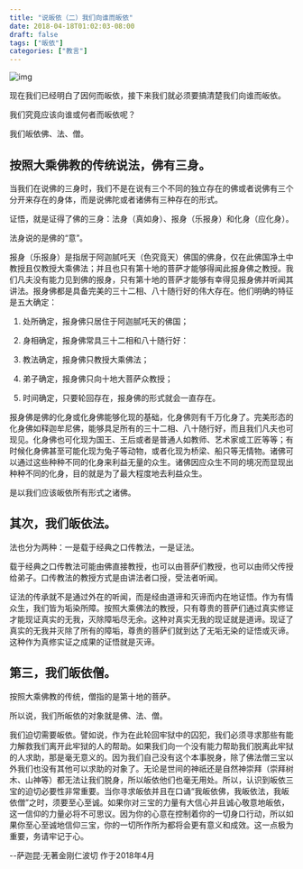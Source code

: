 ```yaml
---
title: "说皈依（二）我们向谁而皈依"
date: 2018-04-18T01:02:03-08:00
draft: false
tags: ["皈依"]
categories: ["教言"]
---
```


                                                                           
![img](https://mmbiz.qpic.cn/mmbiz_jpg/jZ6aUbzt6ITLibZGogZ5nhnzibL514TxH5ibjcia1JIstWbK9BdicP2ccNOfmBaHKFYWJSsKz4n5GjdVnvYE1JFJFaQ/640?wx_fmt=jpeg&wxfrom=5&wx_lazy=1&wx_co=1)

                                                                         
现在我们已经明白了因何而皈依，接下来我们就必须要搞清楚我们向谁而皈依。

我们究竟应该向谁或何者而皈依呢？

我们皈依佛、法、僧。

## 按照大乘佛教的传统说法，佛有三身。

当我们在说佛的三身时，我们不是在说有三个不同的独立存在的佛或者说佛有三个分开来存在的身体，而是说佛陀或者诸佛有三种存在的形式。

证悟，就是证得了佛的三身：法身（真如身）、报身（乐报身）和化身（应化身）。

法身说的是佛的“意”。

报身（乐报身）是指居于阿迦腻吒天（色究竟天）佛国的佛身，仅在此佛国净土中教授且仅教授大乘佛法；并且也只有第十地的菩萨才能够得闻此报身佛之教授。我们凡夫没有能力见到佛的报身，只有第十地的菩萨才能够有幸得见报身佛并听闻其讲法。报身佛都是具备完美的三十二相、八十随行好的伟大存在。他们明确的特征是五大确定：

1. 处所确定，报身佛只居住于阿迦腻吒天的佛国；

2. 身相确定，报身佛常具三十二相和八十随行好：

3. 教法确定，报身佛只教授大乘佛法；

4. 弟子确定，报身佛只向十地大菩萨众教授；

5. 时间确定，只要轮回存在，报身佛的形式就会一直存在。

  报身佛是佛的化身或化身佛能够化现的基础，化身佛则有千万化身了。完美形态的化身佛如释迦牟尼佛，能够具足所有的三十二相、八十随行好，而且我们凡夫也可现见。化身佛也可化现为国王、王后或者是普通人如教师、艺术家或工匠等等；有时候化身佛甚至可能化现为兔子等动物，或者化现为桥梁、船只等无情物。诸佛可以通过这些种种不同的化身来利益无量的众生。诸佛因应众生不同的境况而显现出种种不同的化身，目的就是为了最大程度地去利益众生。

是以我们应该皈依所有形式之诸佛。

 
 ## 其次，我们皈依法。

  法也分为两种：一是载于经典之口传教法，一是证法。

  载于经典之口传教法可能由佛直接教授，也可以由菩萨们教授，也可以由师父传授给弟子。口传教法的教授方式是由讲法者口授，受法者听闻。

  证法的传承就不是通过外在的听闻，而是经由道谛和灭谛而内在地证悟。作为有情众生，我们皆为垢染所障。按照大乘佛法的教授，只有尊贵的菩萨们通过真实修证才能现证真实的无我，灭除障垢尽无余。这种对真实无我的现证就是道谛。现证了真实的无我并灭除了所有的障垢，尊贵的菩萨们就到达了无垢无染的证悟或灭谛。这种作为真修实证之成果的证悟就是灭谛。

 
 ## 第三，我们皈依僧。

  按照大乘佛教的传统，僧指的是第十地的菩萨。

  所以说，我们所皈依的对象就是佛、法、僧。

  我们迫切需要皈依。譬如说，作为在此轮回牢狱中的囚犯，我们必须寻求那些有能力解救我们离开此牢狱的人的帮助。如果我们向一个没有能力帮助我们脱离此牢狱的人求助，那是毫无意义的。因为我们自己没有这个本事脱身，除了佛法僧三宝以外我们也没有其他可以求助的对象了。无论是世间的神祇还是自然神崇拜（崇拜树木、山神等）都无法让我们脱身，所以皈依他们也毫无用处。所以，认识到皈依三宝的迫切必要性非常重要。当你寻求皈依并且在口诵“我皈依佛，我皈依法，我皈依僧”之时，须要至心至诚。如果你对三宝的力量有大信心并且诚心敬意地皈依，这一信仰的力量必将不可思议。因为你的心意在控制着你的一切身口行动，所以如果你至心至诚地信仰三宝，你的一切所作所为都将会更有意义和成效。这一点极为重要，务请牢记于心。

--萨迦昆·无著金刚仁波切 作于2018年4月
